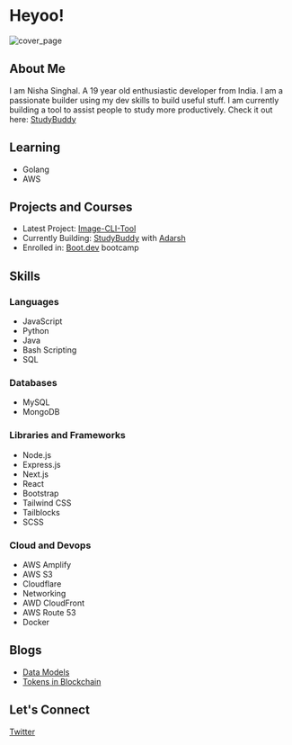 # Heyoo!
![cover_page](https://github.com/nishaYO/nishaYO/assets/111162548/ad2b38ec-293f-4fc2-85f2-4538a2170d89)


## About Me
I am Nisha Singhal. A 19 year old enthusiastic developer from India. I am a passionate builder using my dev skills to build useful stuff. I am currently building a tool to assist people to study more productively. Check it out here: [StudyBuddy](https://github.com/nishaYO/studybuddy) 

## Learning 
- Golang
- AWS

## Projects and Courses
- Latest Project: [Image-CLI-Tool](https://github.com/nishaYO/image-cli-tool)
- Currently Building: [StudyBuddy](https://github.com/nishaYO/studybuddy) with [Adarsh](https://github.com/adarshswaminath)
- Enrolled in: [Boot.dev](https://www.boot.dev/u/distortedroad89) bootcamp

## Skills

### Languages
- JavaScript
- Python
- Java
- Bash Scripting
- SQL

### Databases
- MySQL
- MongoDB

### Libraries and Frameworks
- Node.js
- Express.js
- Next.js
- React
- Bootstrap
- Tailwind CSS
- Tailblocks
- SCSS

### Cloud and Devops
- AWS Amplify
- AWS S3
- Cloudflare
- Networking
- AWD CloudFront
- AWS Route 53
- Docker

## Blogs
- [Data Models](https://nishasinghal.hashnode.dev/data-models)
- [Tokens in Blockchain](https://nishasinghal.hashnode.dev/demystifying-blockchain-tokens)

## Let's Connect

[Twitter](https://twitter.com/SNishaYo)
